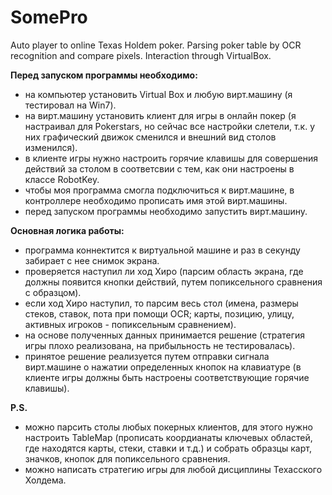 # SomePro
Auto player to online Texas Holdem poker. Parsing poker table by OCR recognition and compare pixels. Interaction through VirtualBox.

**Перед запуском программы необходимо:**
- на компьютер установить Virtual Box и любую вирт.машину (я тестировал на Win7).
- на вирт.машину установить клиент для игры в онлайн покер (я настраивал для Pokerstars, но сейчас все настройки слетели, т.к. у них графический движок сменился и внешний вид столов изменился).
- в клиенте игры нужно настроить горячие клавишы для совершения действий за столом в соответсвии с тем, как они настроены в классе RobotKey.
- чтобы моя программа смогла подключиться к вирт.машине, в контроллере необходимо прописать имя этой вирт.машины.
- перед запуском программы необходимо запустить вирт.машину.

**Основная логика работы:**
- программа коннектится к виртуальной машине и раз в секунду забирает с нее снимок экрана.
- проверяется наступил ли ход Хиро (парсим область экрана, где должны появится кнопки действий, путем попиксельного сравнения с образцом).
- если ход Хиро наступил, то парсим весь стол (имена, размеры стеков, ставок, пота при помощи OCR; карты, позицию, улицу, активных игроков - попиксельным сравнением).
- на основе полученных данных принимается решение (стратегия игры плохо реализована, на прибыльность не тестировалась).
- принятое решение реализуется путем отправки сигнала вирт.машине о нажатии определенных кнопок на клавиатуре (в клиенте игры должны быть настроены соответствующие горячие клавишы).

**P.S.**
- можно парсить столы любых покерных клиентов, для этого нужно настроить TableMap (прописать коордианаты ключевых областей, где находятся карты, стеки, ставки и т.д.) и собрать образцы карт, значков, кнопок для попиксельного сравнения.
- можно написать стратегию игры для любой дисциплины Техасского Холдема.
